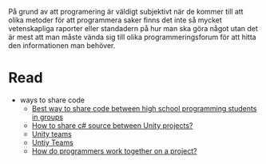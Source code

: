 På grund av att programering är väldigt subjektivt när de kommer till att olika metoder för att programmera saker finns det inte så mycket vetenskapliga raporter eller standadern på hur man ska göra något utan det är mest att man måste vända sig till olika programmeringsforum för att hitta den informationen man behöver.

# Read
- ways to share code
	- [Best way to share code between high school programming students in groups](https://stackoverflow.com/questions/13458251/best-way-to-share-code-between-high-school-programming-students-in-groups)
	- [How to share c# source between Unity projects?](https://stackoverflow.com/questions/44601144/how-to-share-c-sharp-source-between-unity-projects)
	- [Unity teams](https://unity.com/products/unity-teams)
	- [Untiy Teams](https://unity.com/unity/features/collaborate)
	- [How do programmers work together on a project?](https://stackoverflow.com/questions/3000190/how-do-programmers-work-together-on-a-project)


